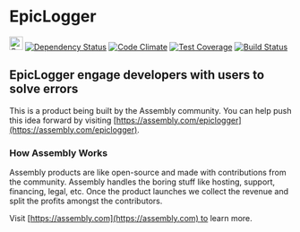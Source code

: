 # EpicLogger

<a href="https://assembly.com/epiclogger/bounties?utm_campaign=assemblage&utm_source=epiclogger&utm_medium=repo_badge"><img src="https://asm-badger.herokuapp.com/epiclogger/badges/tasks.svg" height="24px" alt="Open Tasks" /></a>
[![Dependency Status](https://gemnasium.com/asm-products/epiclogger.svg)](https://gemnasium.com/asm-products/epiclogger)
[![Code Climate](https://codeclimate.com/github/asm-products/epiclogger/badges/gpa.svg)](https://codeclimate.com/github/asm-products/epiclogger)
[![Test Coverage](https://codeclimate.com/github/asm-products/epiclogger/badges/coverage.svg)](https://codeclimate.com/github/asm-products/epiclogger/coverage)
[![Build Status](https://travis-ci.org/asm-products/epiclogger.svg)](https://travis-ci.org/asm-products/epiclogger)

## EpicLogger engage developers with users to solve errors

This is a product being built by the Assembly community. You can help push this idea forward by visiting [https://assembly.com/epiclogger](https://assembly.com/epiclogger).

### How Assembly Works

Assembly products are like open-source and made with contributions from the community. Assembly handles the boring stuff like hosting, support, financing, legal, etc. Once the product launches we collect the revenue and split the profits amongst the contributors.

Visit [https://assembly.com](https://assembly.com) to learn more.

